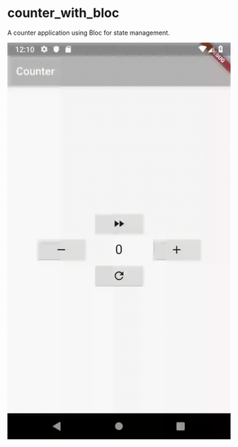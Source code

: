 # counter_with_bloc

A counter application using Bloc for state management.

![preview](./preview.gif)